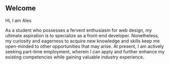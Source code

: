 ## Welcome
Hi, I am Ales

As a student who possesses a fervent enthusiasm for web design, my ultimate aspiration is to specialize as a front-end developer. Nonetheless, my curiosity and eagerness to acquire new knowledge and skills keep me open-minded to other opportunities that may arise. At present, I am actively seeking part-time employment, wherein I can apply and further enhance my existing competencies while gaining valuable industry experience.
 
